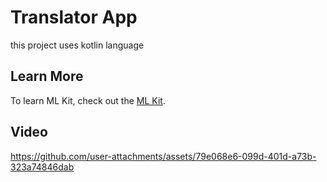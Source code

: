 # Translator App

this project uses kotlin language

## Learn More
To learn ML Kit, check out the [ML Kit](https://developers.google.com/ml-kit/guides?hl=fr).

## Video

https://github.com/user-attachments/assets/79e068e6-099d-401d-a73b-323a74846dab
